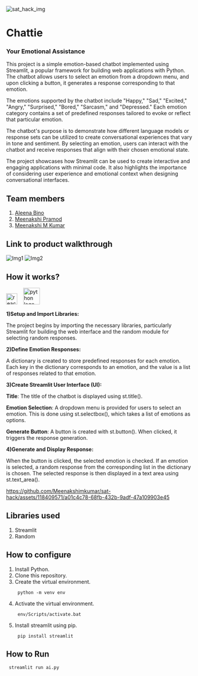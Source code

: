 ![sat_hack_img](https://github.com/Meenakshimkumar/sat-hack/assets/118379816/dc1a8917-609d-49ce-a430-50aeba656f28)


# Chattie 
### Your Emotional Assistance
This project is a simple emotion-based chatbot implemented using Streamlit, a popular framework for building web applications with Python. The chatbot allows users to select an emotion from a dropdown menu, and upon clicking a button, it generates a response corresponding to that emotion.

The emotions supported by the chatbot include "Happy," "Sad," "Excited," "Angry," "Surprised," "Bored," "Sarcasm," and "Depressed." Each emotion category contains a set of predefined responses tailored to evoke or reflect that particular emotion.

The chatbot's purpose is to demonstrate how different language models or response sets can be utilized to create conversational experiences that vary in tone and sentiment. By selecting an emotion, users can interact with the chatbot and receive responses that align with their chosen emotional state.

The project showcases how Streamlit can be used to create interactive and engaging applications with minimal code. It also highlights the importance of considering user experience and emotional context when designing conversational interfaces.

## Team members
1. [Aleena Bino](https://github.com/aleena24bino)
2. [Meenakshi Pramod](https://github.com/MeenakshiPramod)
3. [Meenakshi M Kumar](https://github.com/Meenakshimkumar)
## Link to product walkthrough

![Img1](https://github.com/Meenakshimkumar/sat-hack/assets/118379816/46b7b9d5-bc23-4661-818b-fe027dc1596b)
![Img2](https://github.com/Meenakshimkumar/sat-hack/assets/118379816/f3591841-5f68-4777-9f08-714dda5ed969)

## How it works?  
<img src="https://user-images.githubusercontent.com/7164864/217935870-c0bc60a3-6fc0-4047-b011-7b4c59488c91.png" height="30" alt="react logo"/><img width="12" />
<img src="https://cdn.jsdelivr.net/gh/devicons/devicon/icons/python/python-original.svg" height="45" alt="python logo"  />

**1)Setup and Import Libraries:**

The project begins by importing the necessary libraries, particularly Streamlit for building the web interface and the random module for selecting random responses.

**2)Define Emotion Responses:**

A dictionary is created to store predefined responses for each emotion. Each key in the dictionary corresponds to an emotion, and the value is a list of responses related to that emotion.

**3)Create Streamlit User Interface (UI):**

**Title**: The title of the chatbot is displayed using st.title().

**Emotion Selection**: A dropdown menu is provided for users to select an emotion. This is done using st.selectbox(), which takes a list of emotions as options.

**Generate Button**: A button is created with st.button(). When clicked, it triggers the response generation.

**4)Generate and Display Response:**

When the button is clicked, the selected emotion is checked. If an emotion is selected, a random response from the corresponding list in the dictionary is chosen.
The selected response is then displayed in a text area using st.text_area().



https://github.com/Meenakshimkumar/sat-hack/assets/118409571/a01c4c78-68fb-432b-9adf-47a109903e45


## Libraries used 

1. Streamlit
2. Random


## How to configure
1. Install Python.
2. Clone this repository.
3. Create the virtual environment.
   ```
    python -m venv env
   ```
5. Activate the virtual environment.
   ```
    env/Scripts/activate.bat
   ```
7. Install streamlit using pip.
   ```
    pip install streamlit
   ```
## How to Run
   ```
    streamlit run ai.py
   ```
